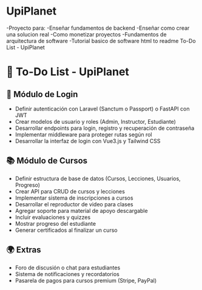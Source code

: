 # UpiPlanet
-Proyecto para:
-Enseñar fundamentos de backend
-Enseñar como crear una solucion real
-Como monetizar proyectos
-Fundamentos de arquitectura de software
-Tutorial basico de software
html to readme To-Do List - UpiPlanet

🚀 To-Do List - UpiPlanet
=========================

🔐 Módulo de Login
------------------

*   Definir autenticación con Laravel (Sanctum o Passport) o FastAPI con JWT
*   Crear modelos de usuario y roles (Admin, Instructor, Estudiante)
*   Desarrollar endpoints para login, registro y recuperación de contraseña
*   Implementar middleware para proteger rutas según rol
*   Desarrollar la interfaz de login con Vue3.js y Tailwind CSS

📚 Módulo de Cursos
-------------------

*   Definir estructura de base de datos (Cursos, Lecciones, Usuarios, Progreso)
*   Crear API para CRUD de cursos y lecciones
*   Implementar sistema de inscripciones a cursos
*   Desarrollar el reproductor de video para clases
*   Agregar soporte para material de apoyo descargable
*   Incluir evaluaciones y quizzes
*   Mostrar progreso del estudiante
*   Generar certificados al finalizar un curso

🌍 Extras
---------

*   Foro de discusión o chat para estudiantes
*   Sistema de notificaciones y recordatorios
*   Pasarela de pagos para cursos premium (Stripe, PayPal)
